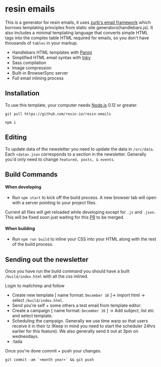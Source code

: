 # resin emails

This is a generator for resin emails, it uses [zurb's email framework](http://foundation.zurb.com/emails/docs) which borrows templating principles from static site generators(handlebars.js). It also includes a minimal templating language that converts simple HTML tags into the complex table HTML required for emails, so you don't have thousands of `tables` in your markup.

- Handlebars HTML templates with [Panini](http://github.com/zurb/panini)
- Simplified HTML email syntax with [Inky](http://github.com/zurb/inky)
- Sass compilation
- Image compression
- Built-in BrowserSync server
- Full email inlining process

## Installation

To use this template, your computer needs [Node.js](https://nodejs.org/en/) 0.12 or greater.
```
git pull https://github.com/resin-io/resin-emails
```
```
npm i
```

## Editing

To update data of the newsletter you need to update the data in `/src/data`. Each `<data>.json` corresponds to a section in the newsletter. Generally you'd only need to change `featured, posts, & events`.

## Build Commands

#### When developing

* Run `npm start` to kick off the build process. A new browser tab will open with a server pointing to your project files.

Current all files will get reloaded while developing except for `.js` and `.json`. This will be fixed soon just waiting for this [PR](https://github.com/zurb/panini/pull/82/commits/47173300605f49ee7372324ada229a28500ba871) to be merged.

#### When building

* Run `npm run build` to inline your CSS into your HTML along with the rest of the build process.

## Sending out the newsletter

Once you have run the build command you should have a built `/build/index.html` with all the css inlined.

Login to mailchimp and follow

* Create new template [ name format: `December 16` ]-> import html -> select `/build/index.html`.
* Send you're self + some others a test email from template editor.
* Create a campaign [ name format: `December 16` ] -> Add subject, list etc and select template.
* Scheduling the campaign. Generally we use time warp so that users receive it in their tz (Keep in mind you need to start the scheduler 24hrs earlier for this feature). We also generally send it out at 3pm on wednesdays.
* :tada

Once you're done commit + push your changes.

```
git commit -am `<month year>` && git push
```
